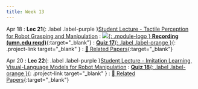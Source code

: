 ```yaml
---
title: Week 13
---
```


Apr 18
: **Lec 21**{: .label .label-purple }[Student Lecture - Tactile Perception for Robot Grasping and Manipulation](/CSCI5980-Spr23-DeepRob/assets/slides/minn_deeprob_21_tactile_perception_grasping_manipulation.pdf)
  : [![](/CSCI5980-Spr23-DeepRob/assets/logos/yt_icon_rgb.png){: .module-logo } **Recording (umn.edu reqd)**](https://drive.google.com/file/d/1BhVNvDP_2yf9x-0KZsKHfQrrxE01lX0r/view?usp=share_link){:target="_blank"}
: [**Quiz 17**{: .label .label-orange }](https://www.gradescope.com/courses/481744){: .project-link target="_blank" }
  : [📃 Related Papers](/CSCI5980-Spr23-DeepRob/papers/){:target="_blank"}
  <!-- : [Solution](#) -->

Apr 20
: **Lec 22**{: .label .label-purple }[Student Lecture - Imitation Learning, Visual-Language Models for Robot Manipulation](/CSCI5980-Spr23-DeepRob/assets/slides/minn_deeprob_22_imitation_learning_visual_language_models.pdf)
: [**Quiz 18**{: .label .label-orange }](https://www.gradescope.com/courses/481744){: .project-link target="_blank" }
  : [📃 Related Papers](/CSCI5980-Spr23-DeepRob/papers/){:target="_blank"}
  <!-- : [3.1](#), [2.2](#), [2.3](#) -->

<!-- Apr 7
: **Dis 13**{: .label .label-blue }[Paper discussion: Deep Learning for Manipulation](#) -->
